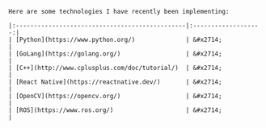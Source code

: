     Here are some technologies I have recently been implementing:
       
    |:-----------------------------------------------|:-------------------:|
    | [Python](https://www.python.org/)              | &#x2714;            |
    | [GoLang](https://golang.org/)                  | &#x2714;            |
    | [C++](http://www.cplusplus.com/doc/tutorial/)  | &#x2714;            |
    | [React Native](https://reactnative.dev/)       | &#x2714;            |
    | [OpenCV](https://opencv.org/)                  | &#x2714;            |
    | [ROS](https://www.ros.org/)                    | &#x2714;            |

<script type="module">
  document.querySelectorAll('a[href="#_search-input"]').forEach(el => {
    if (!el.dataset.done) {
      el.addEventListener('click', () => document.getElementById('_search-input').focus());
      el.dataset.done = '';
    }
  });
</script>
